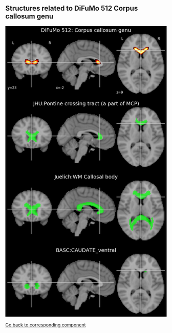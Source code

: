 


## Structures related to DiFuMo 512 Corpus callosum genu

![208](208.jpg "Structures related to DiFuMo 512 Corpus callosum genu")

[Go back to corresponding component](https://parietal-inria.github.io/DiFuMo/512/html/208.html)